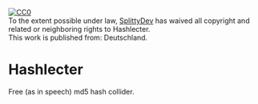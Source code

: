[![CC0](http://i.creativecommons.org/p/zero/1.0/88x31.png)](http://creativecommons.org/publicdomain/zero/1.0/)  
To the extent possible under law, [SplittyDev](https://github.com/SplittyDev) has waived all copyright and related or neighboring rights to Hashlecter.  
This work is published from: Deutschland.

# Hashlecter
Free (as in speech) md5 hash collider.
